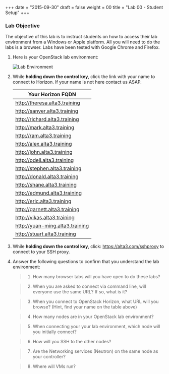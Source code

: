 +++
date = "2015-09-30"
draft = false
weight = 00
title = "Lab 00 - Student Setup"
+++

### Lab Objective

The objective of this lab is to instruct students on how to access their lab environment from a Windows or Apple platform. All you will need to do the labs is a browser. Labs have been tested with Google Chrome and Firefox. 

1. Here is your OpenStack lab environment: 

	![Lab Environment](https://i.imgur.com/diOquaU.png)

2. While **holding down the control key**, click the link with your name to connect to Horizon. If your name is not here contact us ASAP. 

    | Your Horizon FQDN
    | ---
    |http://theresa.alta3.training
    |http://sanver.alta3.training
    |http://richard.alta3.training
    |http://mark.alta3.training
    |http://ram.alta3.training
    |http://alex.alta3.training
    |http://john.alta3.training
    |http://odell.alta3.training
    |http://stephen.alta3.training
    |http://donald.alta3.training
    |http://shane.alta3.training
    |http://edmund.alta3.training
    |http://eric.alta3.training
    |http://garnett.alta3.training
    |http://vikas.alta3.training
    |http://yuan-ming.alta3.training
    |http://stuart.alta3.training

3. While **holding down the control key**, click: https://alta3.com/sshproxy to connect to your SSH proxy.
 
4. Answer the following questions to confirm that you understand the lab environment:

	>   1. How many browser tabs will you have open to do these labs?
	
	>   2. When you are asked to connect via command line, will everyone use the same URL?  If so, what is it?
	
	>   3. When you connect to OpenStack Horizon, what URL will you browse? (Hint, find your name on the table above)
	
	>   4. How many nodes are in your OpenStack lab environment?
	
	>   5. When connecting your your lab environment, which node will you initially connect?
	
	>   6. How will you SSH to the other nodes?

	>   7. Are the Networking services (Neutron) on the same node as your controller?

	>   8. Where will VMs run?
	
